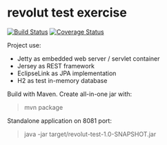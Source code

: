 # revolut test exercise

[![Build Status](https://travis-ci.org/antonkudinov/revolut-test.svg?branch=master)](https://travis-ci.org/antonkudinov/revolut-test)
[![Coverage Status](https://coveralls.io/repos/github/antonkudinov/revolut-test/badge.svg)](https://coveralls.io/github/antonkudinov/revolut-test?branch=master)

Project use:
- Jetty as embedded web server / servlet container
- Jersey as REST framework
- EclipseLink as JPA implementation
- H2 as test in-memory database

Build with Maven. Create all-in-one jar with:
> mvn package

Standalone application on 8081 port:
> java -jar target/revolut-test-1.0-SNAPSHOT.jar
